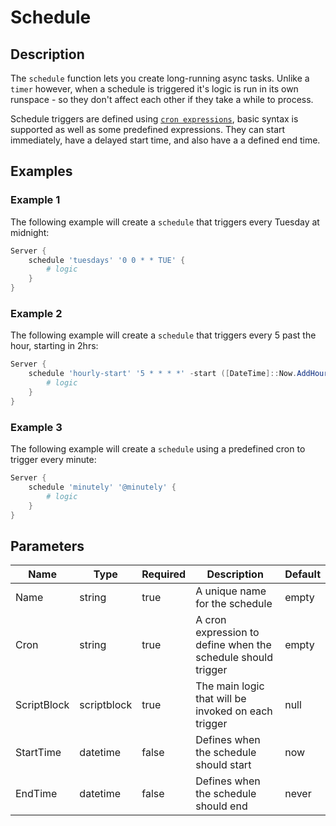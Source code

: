 # Schedule

## Description

The `schedule` function lets you create long-running async tasks. Unlike a `timer` however, when a schedule is triggered it's logic is run in its own runspace - so they don't affect each other if they take a while to process.

Schedule triggers are defined using [`cron expressions`](../../Getting-Started/CronExpressions/), basic syntax is supported as well as some predefined expressions. They can start immediately, have a delayed start time, and also have a a defined end time.

## Examples

### Example 1

The following example will create a `schedule` that triggers every Tuesday at midnight:

```powershell
Server {
    schedule 'tuesdays' '0 0 * * TUE' {
        # logic
    }
}
```

### Example 2

The following example will create a `schedule` that triggers every 5 past the hour, starting in 2hrs:

```powershell
Server {
    schedule 'hourly-start' '5 * * * *' -start ([DateTime]::Now.AddHours(2)) {
        # logic
    }
}
```

### Example 3

The following example will create a `schedule` using a predefined cron to trigger every minute:

```powershell
Server {
    schedule 'minutely' '@minutely' {
        # logic
    }
}
```

## Parameters

| Name | Type | Required | Description | Default |
| ---- | ---- | -------- | ----------- | ------- |
| Name | string | true | A unique name for the schedule | empty |
| Cron | string | true | A cron expression to define when the schedule should trigger | empty |
| ScriptBlock | scriptblock | true | The main logic that will be invoked on each trigger | null |
| StartTime | datetime | false | Defines when the schedule should start | now |
| EndTime | datetime | false | Defines when the schedule should end | never |
